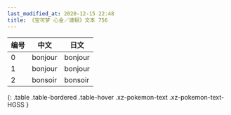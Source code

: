 ```yaml
---
last_modified_at: 2020-12-15 22:48
title: 《宝可梦 心金／魂银》文本 756
---
```

| 编号 | 中文 | 日文 |
| ---- | ---- | ---- |
| 0 | bonjour | bonjour |
| 1 | bonjour | bonjour |
| 2 | bonsoir | bonsoir |
{: .table .table-bordered .table-hover .xz-pokemon-text .xz-pokemon-text-HGSS }